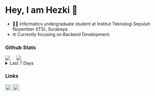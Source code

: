 # Hey, I am Hezki 👋

- 👨‍🎓 Informatics undergraduate student at Institut Teknologi Sepuluh Nopember (ITS), Surabaya.
- 🌐 Currently focusing on Backend Development.

### Github Stats

<div style="display: flex; gap: 20px;">
  <img src='https://github-readme-stats.vercel.app/api?username=bazoka-kaka&show_icons=true&count_private=true&theme=dracula' />
  <img src='https://github-readme-stats.vercel.app/api/top-langs/?username=bazoka-kaka&layout=compact&theme=dracula&langs_count=15' />
</div>
<details>
  <summary>Last 7 Days</summary><br />
  <img src='https://wakatime.com/share/@e08f8b14-02a9-4fc3-a997-6be14dbaff15/901d8d76-e039-41e7-96f8-f48de02c6e18.svg' width='500' />
</details>

### Links

[<img align='left' src='https://upload.wikimedia.org/wikipedia/commons/thumb/c/ca/LinkedIn_logo_initials.png/640px-LinkedIn_logo_initials.png' alt='linkedin' width='22px' />][linkedin]
<!-- [<img align='left' src='https://cdn-icons-png.flaticon.com/512/2991/2991108.png' alt='Curiculum Vitae' width='22px' />][cv] -->
[<img align='left' src='https://img.icons8.com/fluency/512/secured-letter.png' alt='Email' width='22px' />][email]
<!-- [<img align='left' src='https://cdn-icons-png.flaticon.com/512/1006/1006669.png' alt='portofolio' width='22px' />][portofolio] -->

[linkedin]: https://www.linkedin.com/in/yehezkiel-wiradhika/
[portofolio]: https://portofolio-yehezkiel-wiradhika.herokuapp.com/
[cv]: https://yehezkiel-wiradhika-cv.netlify.app/
[email]: mailto:yehezkielwiradhika@gmail.com
